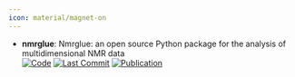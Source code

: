 ```yaml
---
icon: material/magnet-on
---
```


- **nmrglue**: Nmrglue: an open source Python package for the analysis of multidimensional NMR data  
		[![Code](https://img.shields.io/github/stars/jjhelmus/nmrglue?style=for-the-badge&logo=github)](https://github.com/jjhelmus/nmrglue) [![Last Commit](https://img.shields.io/github/last-commit/jjhelmus/nmrglue?style=for-the-badge&logo=github)](https://github.com/jjhelmus/nmrglue) [![Publication](https://img.shields.io/badge/Publication-Citations:272-blue?style=for-the-badge&logo=bookstack)](https://doi.org/10.1007/s10858-013-9718-x) 
